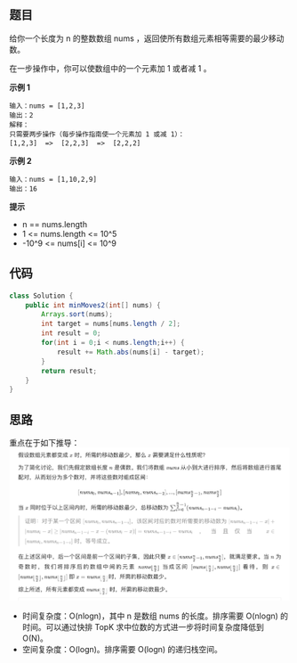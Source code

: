 ## 题目
给你一个长度为 n 的整数数组 nums ，返回使所有数组元素相等需要的最少移动数。

在一步操作中，你可以使数组中的一个元素加 1 或者减 1 。

**示例 1**
```
输入：nums = [1,2,3]
输出：2
解释：
只需要两步操作（每步操作指南使一个元素加 1 或减 1）：
[1,2,3]  =>  [2,2,3]  =>  [2,2,2]
```

**示例 2**
```
输入：nums = [1,10,2,9]
输出：16
```

**提示**

* n == nums.length
* 1 <= nums.length <= 10^5
* -10^9 <= nums[i] <= 10^9

## 代码
```Java
class Solution {
    public int minMoves2(int[] nums) {
        Arrays.sort(nums);
        int target = nums[nums.length / 2];
        int result = 0;
        for(int i = 0;i < nums.length;i++) {
            result += Math.abs(nums[i] - target);
        }
        return result;
    }
}
```
## 思路

重点在于如下推导：
![](static/462.png)

* 时间复杂度：O(nlogn)，其中 n 是数组 nums 的长度。排序需要 O(nlogn) 的时间。可以通过快排 TopK 求中位数的方式进一步将时间复杂度降低到 O(N)。
* 空间复杂度：O(logn)。排序需要 O(logn) 的递归栈空间。